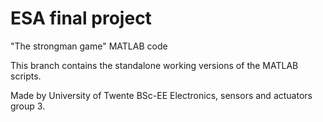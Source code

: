 # ESA final project
"The strongman game" MATLAB code

This branch contains the standalone working versions of the MATLAB scripts.

Made by University of Twente BSc-EE Electronics, sensors and actuators group 3.
